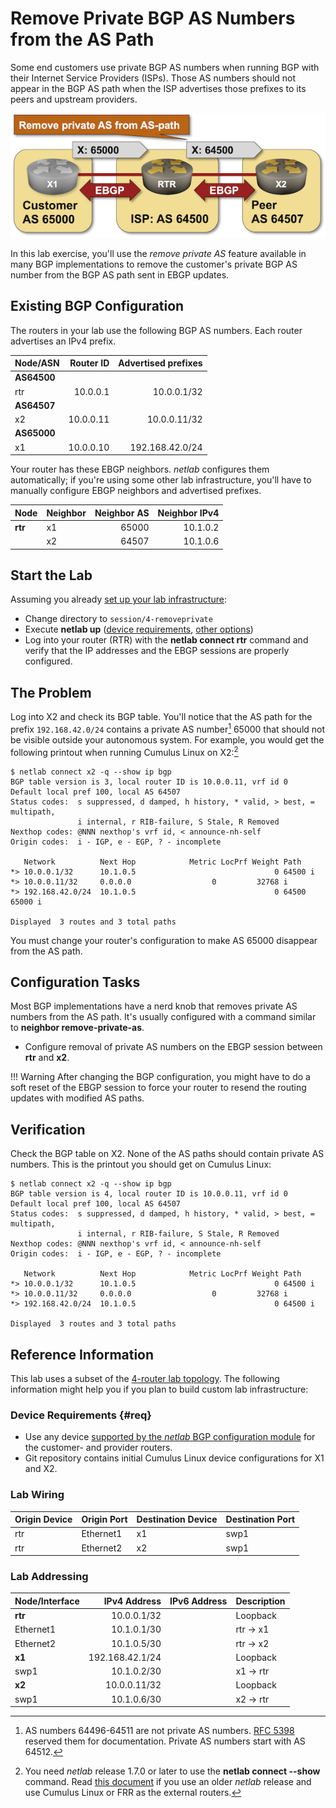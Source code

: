 # Remove Private BGP AS Numbers from the AS Path

Some end customers use private BGP AS numbers when running BGP with their Internet Service Providers (ISPs). Those AS numbers should not appear in the BGP AS path when the ISP advertises those prefixes to its peers and upstream providers.

![Lab topology](topology-removeprivate.png)

In this lab exercise, you'll use the *remove private AS* feature available in many BGP implementations to remove the customer's private BGP AS number from the BGP AS path sent in EBGP updates.

## Existing BGP Configuration

The routers in your lab use the following BGP AS numbers. Each router advertises an IPv4 prefix.

| Node/ASN | Router ID | Advertised prefixes |
|----------|----------:|--------------------:|
| **AS64500** ||
| rtr | 10.0.0.1 | 10.0.0.1/32 |
| **AS64507** ||
| x2 | 10.0.0.11 | 10.0.0.11/32 |
| **AS65000** ||
| x1 | 10.0.0.10 | 192.168.42.0/24 |

Your router has these EBGP neighbors.  _netlab_ configures them automatically; if you're using some other lab infrastructure, you'll have to manually configure EBGP neighbors and advertised prefixes.

Node | Neighbor | Neighbor AS | Neighbor IPv4 |
|------|----------|------------:|--------------:|
| **rtr** | x1 | 65000 | 10.1.0.2 |
|  | x2 | 64507 | 10.1.0.6 |

## Start the Lab

Assuming you already [set up your lab infrastructure](../1-setup.md):

* Change directory to `session/4-removeprivate`
* Execute **netlab up** ([device requirements](#req), [other options](../external/index.md))
* Log into your router (RTR) with the **netlab connect rtr** command and verify that the IP addresses and the EBGP sessions are properly configured.

## The Problem

Log into X2 and check its BGP table. You'll notice that the AS path for the prefix `192.168.42.0/24` contains a private AS number[^PAN] 65000 that should not be visible outside your autonomous system. For example, you would get the following printout when running Cumulus Linux on X2:[^NLS]

[^PAN]: AS numbers 64496-64511 are not private AS numbers. [RFC 5398](https://www.rfc-editor.org/rfc/rfc5398.html) reserved them for documentation. Private AS numbers start with AS 64512.

[^NLS]: You need _netlab_ release 1.7.0 or later to use the **netlab connect --show** command. Read [this document](../basic/0-frrouting.md) if you use an older _netlab_ release and use Cumulus Linux or FRR as the external routers.

```
$ netlab connect x2 -q --show ip bgp
BGP table version is 3, local router ID is 10.0.0.11, vrf id 0
Default local pref 100, local AS 64507
Status codes:  s suppressed, d damped, h history, * valid, > best, = multipath,
               i internal, r RIB-failure, S Stale, R Removed
Nexthop codes: @NNN nexthop's vrf id, < announce-nh-self
Origin codes:  i - IGP, e - EGP, ? - incomplete

   Network          Next Hop            Metric LocPrf Weight Path
*> 10.0.0.1/32      10.1.0.5                               0 64500 i
*> 10.0.0.11/32     0.0.0.0                  0         32768 i
*> 192.168.42.0/24  10.1.0.5                               0 64500 65000 i

Displayed  3 routes and 3 total paths
```

You must change your router's configuration to make AS 65000 disappear from the AS path.

## Configuration Tasks

Most BGP implementations have a nerd knob that removes private AS numbers from the AS path. It's usually configured with a command similar to **neighbor remove-private-as**.

* Configure removal of private AS numbers on the EBGP session between **rtr** and **x2**.

!!! Warning
    After changing the BGP configuration, you might have to do a soft reset of the EBGP session to force your router to resend the routing updates with modified AS paths.

## Verification

Check the BGP table on X2. None of the AS paths should contain private AS numbers. This is the printout you should get on Cumulus Linux:

```
$ netlab connect x2 -q --show ip bgp
BGP table version is 4, local router ID is 10.0.0.11, vrf id 0
Default local pref 100, local AS 64507
Status codes:  s suppressed, d damped, h history, * valid, > best, = multipath,
               i internal, r RIB-failure, S Stale, R Removed
Nexthop codes: @NNN nexthop's vrf id, < announce-nh-self
Origin codes:  i - IGP, e - EGP, ? - incomplete

   Network          Next Hop            Metric LocPrf Weight Path
*> 10.0.0.1/32      10.1.0.5                               0 64500 i
*> 10.0.0.11/32     0.0.0.0                  0         32768 i
*> 192.168.42.0/24  10.1.0.5                               0 64500 i

Displayed  3 routes and 3 total paths
```

## Reference Information

This lab uses a subset of the [4-router lab topology](../external/4-router.md). The following information might help you if you plan to build custom lab infrastructure:

### Device Requirements {#req}

* Use any device [supported by the _netlab_ BGP configuration module](https://netlab.tools/platforms/#platform-routing-support) for the customer- and provider routers.
* Git repository contains initial Cumulus Linux device configurations for X1 and X2.

### Lab Wiring

| Origin Device | Origin Port | Destination Device | Destination Port |
|---------------|-------------|--------------------|------------------|
| rtr | Ethernet1 | x1 | swp1 |
| rtr | Ethernet2 | x2 | swp1 |

### Lab Addressing

| Node/Interface | IPv4 Address | IPv6 Address | Description |
|----------------|-------------:|-------------:|-------------|
| **rtr** |  10.0.0.1/32 |  | Loopback |
| Ethernet1 | 10.1.0.1/30 |  | rtr -> x1 |
| Ethernet2 | 10.1.0.5/30 |  | rtr -> x2 |
| **x1** |  192.168.42.1/24 |  | Loopback |
| swp1 | 10.1.0.2/30 |  | x1 -> rtr |
| **x2** |  10.0.0.11/32 |  | Loopback |
| swp1 | 10.1.0.6/30 |  | x2 -> rtr |
